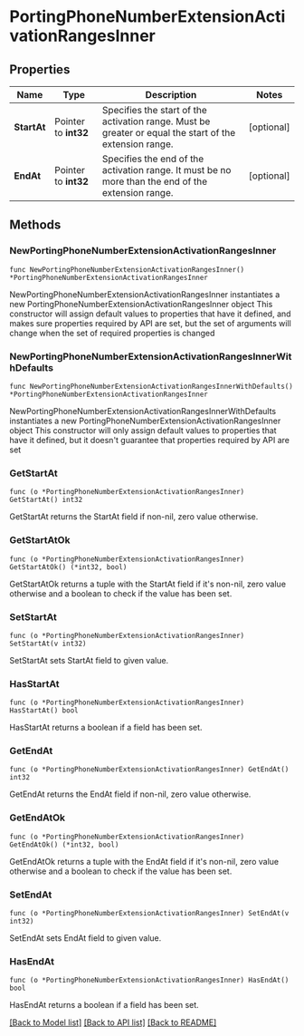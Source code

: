 # PortingPhoneNumberExtensionActivationRangesInner

## Properties

Name | Type | Description | Notes
------------ | ------------- | ------------- | -------------
**StartAt** | Pointer to **int32** | Specifies the start of the activation range. Must be greater or equal the start of the extension range. | [optional] 
**EndAt** | Pointer to **int32** | Specifies the end of the activation range. It must be no more than the end of the extension range. | [optional] 

## Methods

### NewPortingPhoneNumberExtensionActivationRangesInner

`func NewPortingPhoneNumberExtensionActivationRangesInner() *PortingPhoneNumberExtensionActivationRangesInner`

NewPortingPhoneNumberExtensionActivationRangesInner instantiates a new PortingPhoneNumberExtensionActivationRangesInner object
This constructor will assign default values to properties that have it defined,
and makes sure properties required by API are set, but the set of arguments
will change when the set of required properties is changed

### NewPortingPhoneNumberExtensionActivationRangesInnerWithDefaults

`func NewPortingPhoneNumberExtensionActivationRangesInnerWithDefaults() *PortingPhoneNumberExtensionActivationRangesInner`

NewPortingPhoneNumberExtensionActivationRangesInnerWithDefaults instantiates a new PortingPhoneNumberExtensionActivationRangesInner object
This constructor will only assign default values to properties that have it defined,
but it doesn't guarantee that properties required by API are set

### GetStartAt

`func (o *PortingPhoneNumberExtensionActivationRangesInner) GetStartAt() int32`

GetStartAt returns the StartAt field if non-nil, zero value otherwise.

### GetStartAtOk

`func (o *PortingPhoneNumberExtensionActivationRangesInner) GetStartAtOk() (*int32, bool)`

GetStartAtOk returns a tuple with the StartAt field if it's non-nil, zero value otherwise
and a boolean to check if the value has been set.

### SetStartAt

`func (o *PortingPhoneNumberExtensionActivationRangesInner) SetStartAt(v int32)`

SetStartAt sets StartAt field to given value.

### HasStartAt

`func (o *PortingPhoneNumberExtensionActivationRangesInner) HasStartAt() bool`

HasStartAt returns a boolean if a field has been set.

### GetEndAt

`func (o *PortingPhoneNumberExtensionActivationRangesInner) GetEndAt() int32`

GetEndAt returns the EndAt field if non-nil, zero value otherwise.

### GetEndAtOk

`func (o *PortingPhoneNumberExtensionActivationRangesInner) GetEndAtOk() (*int32, bool)`

GetEndAtOk returns a tuple with the EndAt field if it's non-nil, zero value otherwise
and a boolean to check if the value has been set.

### SetEndAt

`func (o *PortingPhoneNumberExtensionActivationRangesInner) SetEndAt(v int32)`

SetEndAt sets EndAt field to given value.

### HasEndAt

`func (o *PortingPhoneNumberExtensionActivationRangesInner) HasEndAt() bool`

HasEndAt returns a boolean if a field has been set.


[[Back to Model list]](../README.md#documentation-for-models) [[Back to API list]](../README.md#documentation-for-api-endpoints) [[Back to README]](../README.md)


